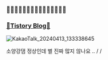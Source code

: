 ### 🍇🍇🍇🍇🍇🍇🍇🍇🍇🍇🍒🍒🍒🍒🍒  
### [🍒Tistory Blog🍒](https://dinae.tistory.com/)

![KakaoTalk_20240413_133338645](https://github.com/castberry10/castberry10/assets/25453543/2eb6daf7-2d60-49ee-aaf3-9459dad09639)

<!--
<img src="https://github.com/castberry10/castberry10/assets/25453543/66d4f019-0dd5-4d85-868a-4ebe09e5149e" width="800"/>
-->

  
소양강댐 정상인데 별 진짜 많지 않나요 .. / /
<!--

**castberry10/castberry10** is a ✨ _special_ ✨ repository because its `README.md` (this file) appears on your GitHub profile.

Here are some ideas to get you started:

- 🔭 I’m currently working on ...
- 🌱 I’m currently learning ...
- 👯 I’m looking to collaborate on ...
- 🤔 I’m looking for help with ...
- 💬 Ask me about ...
- 📫 How to reach me: ...
- 😄 Pronouns: ...
- ⚡ Fun fact: ...
-->
